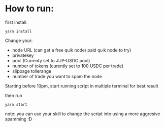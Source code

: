 # How to run:

first install:
```
yarn install
```

Change your:
 - node URL (can get a free quik node/ paid quik node to try)
 - privatekey 
 - pool (Currenty set to JUP-USDC pool)
 - number of tokens (curently set to 100 USDC per trade)
 - slippage tollerange
 - number of trade you want to spam the node
 
Starting before 10pm, start running script in multiple terminal for best result

then run
```
yarn start
```

note: you can use your skill to change the script into using a more aggresive spamming :D